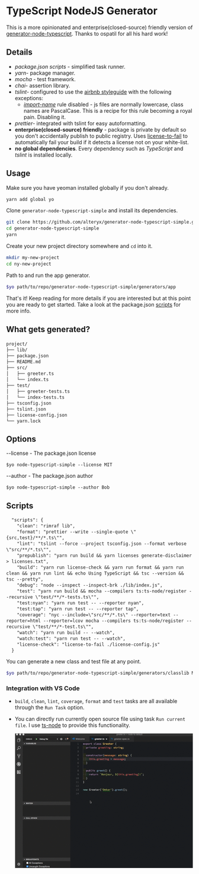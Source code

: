 # TypeScript NodeJS Generator
This is a more opinionated and enterprise(closed-source) friendly version of [generator-node-typescript](https://github.com/ospatil/generator-node-typescript). Thanks to ospatil for all his hard work! 

## Details

- _package.json scripts_  - simplified task runner.
- _yarn_- package manager.
- _mocha_ - test framework.
- _chai_- assertion library.
- _tslint_- configured to use the [airbnb styleguide](https://github.com/progre/tslint-config-airbnb) with the following exceptions:
  - _[import-name](https://www.npmjs.com/package/tslint-microsoft-contrib)_ rule disabled - js files are normally lowercase, class names are PascalCase. This is a recipe for this rule becoming a royal pain. Disabling it.
- _prettier_- integrated with tslint for easy autoformatting.
- **enterprise(closed-source) friendly** - package is private by default so you don't accidentally publish to public registry. Uses [license-to-fail](https://www.npmjs.com/package/license-to-fail) to automatically fail your build if it detects a license not on your white-list.
- **no global dependencies**. Every dependency such as _TypeScript_ and _tslint_ is installed locally.

## Usage

Make sure you have yeoman installed globally if you don't already.
```sh
yarn add global yo
```
Clone `generator-node-typescript-simple` and install its dependencies.

```sh
git clone https://github.com/alteryx/generator-node-typescript-simple.git
cd generator-node-typescript-simple
yarn
```

Create your new project directory somewhere and `cd` into it.
```sh
mkdir my-new-project
cd ny-new-project
```

Path to and run the app generator.

```sh
$yo path/to/repo/generator-node-typescript-simple/generators/app
```

That's it! Keep reading for more details if you are interested but at this point you are ready to get started. Take a look at the package.json [scripts](##Scripts) for more info.

## What gets generated?
```
project/
├── lib/
├── package.json
├── README.md
├── src/
│   ├── greeter.ts
│   └── index.ts
├── test/
│   ├── greeter-tests.ts
│   └── index-tests.ts
├── tsconfig.json
├── tslint.json
├── license-config.json
└── yarn.lock
```
## Options

--license - The package.json license
```
$yo node-typescript-simple --license MIT 
```

--author - The package.json author
```
$yo node-typescript-simple --author Bob 
```
## Scripts

```
  "scripts": {
    "clean": "rimraf lib",
    "format": "prettier --write --single-quote \"{src,test}/**/*.ts\"",
    "lint": "tslint --force --project tsconfig.json --format verbose \"src/**/*.ts\"",
    "prepublish": "yarn run build && yarn licenses generate-disclaimer > licenses.txt",
    "build": "yarn run license-check && yarn run format && yarn run clean && yarn run lint && echo Using TypeScript && tsc --version && tsc --pretty",
    "debug": "node --inspect --inspect-brk ./lib/index.js",
    "test": "yarn run build && mocha --compilers ts:ts-node/register --recursive \"test/**/*-tests.ts\"",
    "test:nyan": "yarn run test -- --reporter nyan",
    "test:tap": "yarn run test -- --reporter tap",
    "coverage": "nyc --include=\"src/**/*.ts\" --reporter=text --reporter=html --reporter=lcov mocha --compilers ts:ts-node/register --recursive \"test/**/*-test.ts\"",
    "watch": "yarn run build -- --watch",
    "watch:test": "yarn run test -- --watch",
    "license-check": "license-to-fail ./license-config.js"
  }
```

You can generate a new class and test file at any point.

```sh
$yo path/to/repo/generator-node-typescript-simple/generators/classlib MyNewClass
```

  ### Integration with VS Code
- `build`, `clean`, `lint`, `coverage`, `format` and `test` tasks are all available through the `Run Task` option.
- You can directly run currently open source file using task `Run current file`. I use [ts-node](https://github.com/TypeStrong/ts-node) to provide this functionality.

  ![TypeScript debugging in VS Code](./img/vscode-ts-debug.gif)

